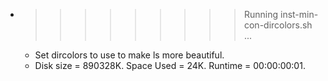 * >>>>>>>>> Running inst-min-con-dircolors.sh ...
  * Set dircolors to use  to make ls more beautiful.
  * Disk size = 890328K. Space Used = 24K. Runtime = 00:00:00:01.
